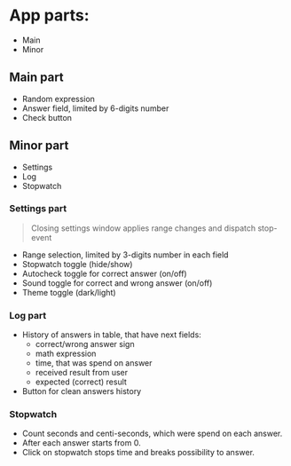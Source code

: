 # App parts:
  - Main
  - Minor

## Main part
  - Random expression
  - Answer field, limited by 6-digits number
  - Check button

## Minor part
  - Settings
  - Log
  - Stopwatch

### Settings part
> Closing settings window applies range changes and dispatch stop-event
  - Range selection, limited by 3-digits number in each field
  - Stopwatch toggle (hide/show)
  - Autocheck toggle for correct answer (on/off)
  - Sound toggle for correct and wrong answer (on/off)
  - Theme toggle (dark/light)


### Log part
  - History of answers in table, that have next fields:
    - correct/wrong answer sign
    - math expression
    - time, that was spend on answer
    - received result from user
    - expected (correct) result
  - Button for clean answers history

### Stopwatch
  - Count seconds and centi-seconds, which were spend on each answer. 
  - After each answer starts from 0. 
  - Click on stopwatch stops time and breaks possibility to answer.
